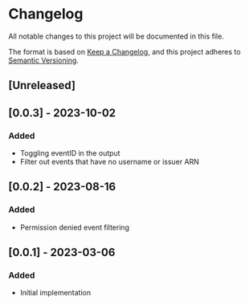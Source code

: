 # Changelog

All notable changes to this project will be documented in this file.

The format is based on [Keep a Changelog](https://keepachangelog.com/en/1.0.0/),
and this project adheres to [Semantic Versioning](https://semver.org/spec/v2.0.0.html).

## [Unreleased]

## [0.0.3] - 2023-10-02

### Added

- Toggling eventID in the output
- Filter out events that have no username or issuer ARN

## [0.0.2] - 2023-08-16

### Added

- Permission denied event filtering

## [0.0.1] - 2023-03-06

### Added

- Initial implementation
